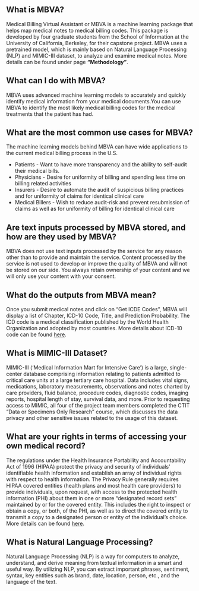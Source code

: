 <p align="left">

## **What is MBVA?**
Medical Billing Virtual Assistant or MBVA is a machine learning package that helps map medical notes to medical billing codes. This package is developed by four graduate students from the School of Information at the University of California, Berkeley, for their capstone project. MBVA uses a pretrained model, which is mainly based on Natural Language Processing (NLP) and MIMIC-III dataset, to analyze and examine medical notes. More details can be found under page **“Methodology”**.


## **What can I do with MBVA?**
MBVA uses advanced machine learning models to accurately and quickly identify medical information from your medical documents.You can use MBVA to identify the most likely medical billing codes for the medical treatments that the patient has had. 


## **What are the most common use cases for MBVA?**
The machine learning models behind MBVA can have wide applications to the current medical billing process in the U.S. 
* Patients - Want to have more transparency and the ability to self-audit their medical bills.
* Physicians - Desire for uniformity of billing and spending less time on billing related activities
* Insurers - Desire to automate the audit of suspicious billing practices and for uniformity of claims for identical clinical care
* Medical Billers - Wish to reduce audit-risk and prevent resubmission of claims as well as for uniformity of billing for identical clinical care


## **Are text inputs processed by MBVA stored, and how are they used by MBVA?**
MBVA does not use text inputs processed by the service for any reason other than to provide and maintain the service. Content processed by the service is not used to develop or improve the quality of MBVA and will not be stored on our side. You always retain ownership of your content and we will only use your content with your consent.


## **What do the outputs from MBVA mean?**
Once you submit medical notes and click on “Get ICDE Codes”, MBVA will display a list of Chapter, ICD-10 Code, Title, and Prediction Probability. The ICD code is a medical classification published by the World Health Organization and adopted by most countries. More details about ICD-10 code can be found <a href="http://apps.who.int/iris/bitstream/10665/246208/1/9789241549165-V1-eng.pdf" target="_blank"> here</a>.


## **What is MIMIC-III Dataset?**
MIMIC-III (‘Medical Information Mart for Intensive Care’) is a large, single-center database comprising information relating to patients admitted to critical care units at a large tertiary care hospital. Data includes vital signs, medications, laboratory measurements, observations and notes charted by care providers, fluid balance, procedure codes, diagnostic codes, imaging reports, hospital length of stay, survival data, and more. 
Prior to requesting access to MIMIC, all four of the project team members completed the CTIT “Data or Specimens Only Research” course, which discusses the data privacy and other sensitive issues related to the usage of this dataset.   


## **What are your rights in terms of accessing your own medical record?**
The regulations under the Health Insurance Portability and Accountability Act of 1996 (HIPAA)  protect the privacy and security of individuals’ identifiable health information and establish an array of individual rights with respect to health information. The Privacy Rule generally requires HIPAA covered entities (health plans and most health care providers) to provide individuals, upon request, with access to the protected health information (PHI) about them in one or more “designated record sets” maintained by or for the covered entity. This includes the right to inspect or obtain a copy, or both, of the PHI, as well as to direct the covered entity to transmit a copy to a designated person or entity of the individual’s choice. More details can be found <a href="https://www.hhs.gov/hipaa/for-professionals/privacy/guidance/access/index.html#:~:text=With%20limited%20exceptions%2C%20the%20HIPAA,care%20providers%20and%20health%20plans" target="_blank"> here</a>.


## **What is Natural Language Processing?**
Natural Language Processing (NLP) is a way for computers to analyze, understand, and derive meaning from textual information in a smart and useful way. By utilizing NLP, you can extract important phrases, sentiment, syntax, key entities such as brand, date, location, person, etc., and the language of the text.

</p>
